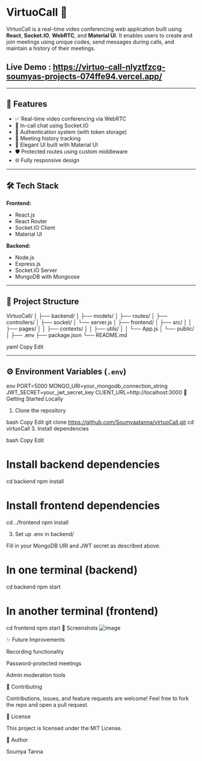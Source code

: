 # VirtuoCall 🎥

VirtuoCall is a real-time video conferencing web application built using **React**, **Socket.IO**, **WebRTC**, and **Material UI**. It enables users to create and join meetings using unique codes, send messages during calls, and maintain a history of their meetings.
##  Live Demo : https://virtuo-call-nlyztfzcg-soumyas-projects-074ffe94.vercel.app/
---

## 🚀 Features

- ✅ Real-time video conferencing via WebRTC
- 💬 In-call chat using Socket.IO
- 🔐 Authentication system (with token storage)
- 📅 Meeting history tracking
- 🧠 Elegant UI built with Material UI
- 🛡️ Protected routes using custom middleware
- 🌐 Fully responsive design

---

## 🛠️ Tech Stack

**Frontend:**
- React.js
- React Router
- Socket.IO Client
- Material UI

**Backend:**
- Node.js
- Express.js
- Socket.IO Server
- MongoDB with Mongoose

---

## 📂 Project Structure
VirtuoCall/
│
├── backend/
│ ├── models/
│ ├── routes/
│ ├── controllers/
│ ├── socket/
│ └── server.js
│
├── frontend/
│ ├── src/
│ │ ├── pages/
│ │ ├── contexts/
│ │ ├── utils/
│ │ └── App.js
│ └── public/
│
├── .env
├── package.json
└── README.md

yaml
Copy
Edit

---

## ⚙️ Environment Variables (`.env`)

env
PORT=5000
MONGO_URI=your_mongodb_connection_string
JWT_SECRET=your_jwt_secret_key
CLIENT_URL=http://localhost:3000
🧪 Getting Started Locally
1. Clone the repository

bash
Copy
Edit
git clone https://github.com/Soumyaatanna/virtuoCall.git
cd virtuoCall
3. Install dependencies

bash
Copy
Edit
# Install backend dependencies
cd backend
npm install

# Install frontend dependencies

cd ../frontend
npm install

3. Set up .env in backend/
   
Fill in your MongoDB URI and JWT secret as described above.


# In one terminal (backend)
cd backend
npm start

# In another terminal (frontend)
cd frontend
npm start
📸 Screenshots
![image](https://github.com/user-attachments/assets/ee984026-af4f-4786-9f2b-485f21aa54b5)



✨ Future Improvements

Recording functionality

Password-protected meetings

Admin moderation tools

🤝 Contributing

Contributions, issues, and feature requests are welcome!
Feel free to fork the repo and open a pull request.

📄 License

This project is licensed under the MIT License.

👤 Author

Soumya Tanna









